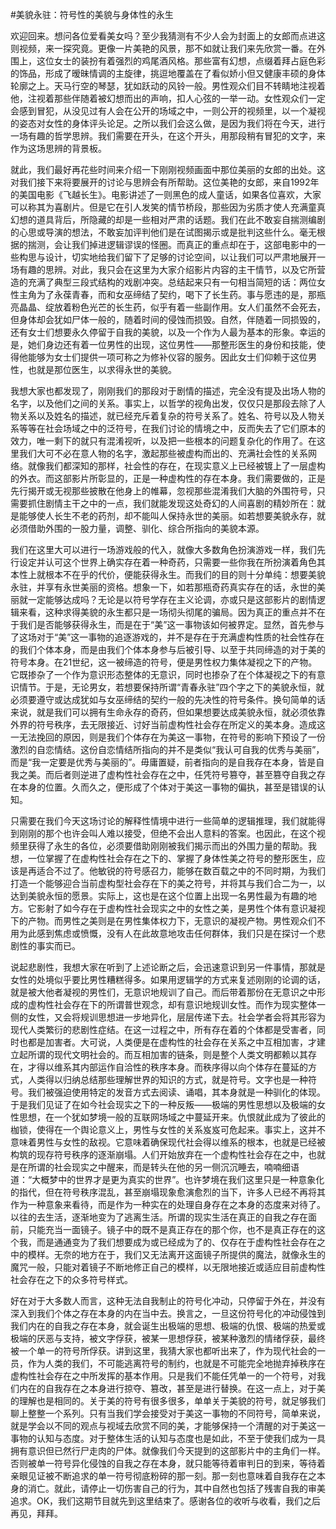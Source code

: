 #美貌永驻：符号性的美貌与身体性的永生

欢迎回来。想问各位爱看美女吗？至少我猜测有不少人会为封面上的女郎而点进这则视频，来一探究竟。更像一片美艳的风景，那不如就让我们来先欣赏一番。在外围上，这位女士的装扮有着强烈的鸡尾酒风格。那些富有幻想，点缀着拜占庭色彩的饰品，形成了暧昧情调的主旋律，挑逗地覆盖在了看似娇小但又健康丰硕的身体轮廓之上。天马行空的琴瑟，犹如跃动的风铃一般。男性观众们目不转睛地注视着他，注视着那些伴随着被幻想而出的声响，扣人心弦的一举一动。女性观众们一定会感到冒犯，从没见过有人会在公开的场域之中，一则公开的视频里，以一个凝视的姿态对女性的身体评头论足。之所以我们会这么做，是因为我们将在今天，进行一场有趣的哲学思辨。我们需要在开头，在这个开头，用那段稍有冒犯的文字，来作为这场思辨的背景板。

就此，我们最好再花些时间来介绍一下刚刚视频画面中那位美丽的女郎的出处。这对我们接下来将要展开的讨论与思辨会有所帮助。这位美艳的女郎，来自1992年的美国电影《飞越长生》。电影讲述了一则黑色的成人童话，如果各位喜欢，大家可以称其为喜剧片。但是它在引人发笑的情节桥段，那些因为劣质才使人充满童真幻想的道具背后，所隐藏的却是一些相对严肃的话题。我们在此不敢妄自揣测编剧的心思或导演的想法，不敢妄加评判他们是在试图揭示或是批判这些什么。毫无根据的揣测，会让我们掉进逻辑谬误的怪圈。而真正的重点却在于，这部电影中的一些构思与设计，切实地给我们留下了足够的讨论空间，以让我们可以严肃地展开一场有趣的思辨。对此，我只会在这里为大家介绍影片内容的主干情节，以及它所营造的充满了典型三段式结构的戏剧冲突。总结起来只有一句相当简短的话：两位女性主角为了永葆青春，而和女巫缔结了契约，喝下了长生药。事与愿违的是，那瓶亮晶晶、绽放着粉色光芒的长生药，似乎有着一些副作用。女人们虽然不会死去，但身体却会犹如尸体一般的，随着时间的侵蚀而损毁。自然，伴随着一同损毁的，还有女士们想要永久停留于自我的美貌，以及一个作为人最为基本的形象。幸运的是，她们身边还有着一位男性的出现，这位男性——那整形医生的身份和技能，使得他能够为女士们提供一项可称之为修补仪容的服务。因此女士们仰赖于这位男性，也就是那位医生，以求得永世的美貌。

我想大家也都发现了，刚刚我们的那段对于剧情的描述，完全没有提及出场人物的名字，以及他们之间的关系。事实上，以哲学的视角出发，仅仅只是那段去除了人物关系以及姓名的描述，就已经充斥着复杂的符号关系了。姓名、符号以及人物关系等等在社会场域之中的泛符号，在我们讨论的情境之中，反而失去了它们原本的效力，唯一剩下的就只有混淆视听，以及把一些根本的问题复杂化的作用了。在这里我们大可不必在意人物的名字，激起那些被虚构而出的、充满社会性的关系网络。就像我们都深知的那样，社会性的存在，在现实意义上已经被镀上了一层虚构的外衣。而这部影片所彰显的，正是一种虚构性的存在本身。我们需要做的，正是先行揭开或无视那些披散在他身上的帷幕，忽视那些混淆我们大脑的外围符号，只需要抓住剧情主干之中的一点，我们就能发现这处奇幻的人间喜剧的精妙所在：就是能够使人长生不老的药剂，却不能叫人保持永世的美丽。如若想要美貌永存，就必须借助外围的一股力量，调整、驯化、综合所指向的美貌本源。

我们在这里大可以进行一场游戏般的代入，就像大多数角色扮演游戏一样，我们先行设定并认可这个世界上确实存在着一种奇药，只需要一些你我在所扮演着角色其本性上就根本不在乎的代价，便能获得永生。而我们的目的则十分单纯：想要美貌永驻，并享有永世美丽的资格。想象一下，如若那瓶奇药真实存在的话，永世的美丽就一定能够达成吗？无论是以符号学存在主义论调，亦或只是这部影片的剧情逻辑来看，这种求得美貌的永生都只是一场彻头彻尾的骗局。因为真正的重点并不在于我们是否能够获得永生，而是在于“美”这一事物该如何被界定。显然，首先参与了这场对于“美”这一事物的追逐游戏的，并不是存在于充满虚构性质的社会性存在的我们个体本身，而是由我们个体本身参与后被引导、以至于共同缔造的对于美的符号本身。在21世纪，这一被缔造的符号，便是男性权力集体凝视之下的产物。它既掺杂了一个作为意识形态整体的无意识，同时也掺杂了在个体凝视之下的有意识情节。于是，无论男女，若想要保持所谓“青春永驻”四个字之下的美貌永恒，就必须要遵守或达成犹如与女巫缔结的契约一般的先决性的符号条件。换句简单的话来说，就是我们可以拥有生命永存的奇药，但如果想要达成美貌永恒，就必须依靠外界的符号秩序，去无限接近、讨好当前虚构性社会存在所定义的美本身。造成这一无法挽回的原因，则是我们个体存在为美这一事物，在符号的影响下预设了一份激烈的自恋情结。这份自恋情结所指向的并不是类似“我认可自我的优秀与美丽”，而是“我一定要是优秀与美丽的”。毋庸置疑，前者指向的是自我存在本身，皆是自我之美。而后者则逆进了虚构性社会存在之中，任凭符号篡夺，甚至篡夺自我之存在本身的位置。久而久之，便形成了个体对于美这一事物的偏执，甚至是错误的认知。

只需要在我们今天这场讨论的解释性情境中进行一些简单的逻辑推理，我们就能得到刚刚的那个也许会叫人难以接受，但绝不会出人意料的答案。也因此，在这个视频里获得了永生的各位，必须要借助刚刚被我们揭示而出的外围力量的帮助。我想，一位掌握了在虚构性社会存在之下的、掌握了身体性美之符号的整形医生，应该是再适合不过了。他敏锐的符号感召力，能够在数百载之中的不同时期，为我们打造一个能够迎合当前虚构型社会存在下的美之符号，并将其与我们合二为一，以达到美貌永恒的愿景。实际上，这也是在这个位置上出现一名男性最为有趣的地方。它影射了如今存在于虚构性社会现实之中的女性之美，是男性个体有意识凝视下的产物。而男性之美则是在男性集体权力下，无意识的凝视产物。男性观众们不用为此感到焦虑或愤慨，没有人在此故意地攻击任何群体，我们只是在探讨一个悲剧性的事实而已。

说起悲剧性，我想大家在听到了上述论断之后，会迅速意识到另一件事情，那就是女性的处境似乎要比男性糟糕得多。如果用逻辑学的方式来复述刚刚的论调的话，就是被大他者凝视的男性们，无意识地规训了自己。而后带着那份在无意识之中形成的虚构性社会存在下的所谓普世观念，却有意识地规训女性。而作为现实整体一侧的女性，又会将规训思想进一步地异化，层层传递下去。社会学者会将其形容为现代人类繁衍的悲剧性症结。在这一过程之中，所有存在着的个体都是受害者，同时也都是加害者。大可说，人类便是在虚构性的社会存在关系之中互相加害，才建立起所谓的现代文明社会的。而互相加害的链条，则是整个人类文明都赖以其存在，才得以维系其内部运作自洽性的秩序本身。而秩序得以向个体存在蔓延的方式，人类得以归纳总结那些理解世界的知识的方式，就是符号。文字也是一种符号。我们被强迫使用特定的发音方式去阅读、诵唱，其本身就是一种驯化的体现。于是我们见证了在如今社会现实之下的一种反叛——极端的男性思想以及极端的女性思想，在一个犹如梦境一般的互联网场域之中蔓延开来。仇恨就此成为了彼此的枷锁，使得在一个舆论意义上，男性与女性的关系岌岌可危起来。事实上，这并不意味着男性与女性的敌视。它意味着确保现代社会得以维系的根本，也就是已经被构筑的现存符号秩序的逐渐崩塌。人们开始放弃在一个虚构性社会存在之中，也就是在所谓的社会现实之中醒来，而是转头在他的另一侧沉沉睡去，喃喃细语道：“大概梦中的世界才是更为真实的世界”。也许梦境在我们这里只是一种意象化的指代，但在符号秩序混乱，甚至崩塌现象愈演愈烈的当下，许多人已经不再将其作为一种意象来看待，而是作为一种实在的处理自身存在之本身的态度来对待了。以往的去生活，逐渐地变为了逃离生活。所谓的现实生活在真正的自我之存在面前，只能充当一面镜子。镜子中的既不是真正存在的那个你，也不是真正存在的这个我，而是通通变为了我们想要成为或已经成为了的、仅存在于虚构性社会存在之中的模样。无奈的地方在于，我们又无法离开这面镜子所提供的魔法，就像永生的魔咒一般，只能对着镜子不断地修正自己的模样，以无限地接近或适应目前虚构性社会存在之下的众多符号样式。

好在对于大多数人而言，这种无法自我制止的符号化冲动，只停留于外在，并没有深入到我们个体之存在本身的内在当中去。换言之，一旦这份符号化的冲动侵蚀到我们内在的自我之存在本身，就会诞生出极端的思想、极端的仇恨、极端的热爱或极端的厌恶与支持，被文字俘获，被某一思想俘获，被某种激烈的情绪俘获，最终被一个单一的符号所俘获。讲到这里，我猜大家也都听出来了，作为现代社会的一员，作为人类的我们，不可能逃离符号的制约，也就是不可能完全地抛弃掉秩序在虚构性社会存在之中所发挥的基本作用。只是我们不能任凭单一的一个符号，对我们内在的自我存在之本身进行掠夺、篡改，甚至是进行替换。在这一点上，对于美的理解也是相同的。关于美的符号有很多很多，单单关于美貌的符号，就足够我们聊上整整一个系列。只有当我们学会接受对于美这一事物的不同符号，简单来说，就是学会以不同的观点与视域去欣赏不同的美，才能够保持一个清醒的对于美这一事物的认知与态度。对于整体生活的认知与态度也是如此，不至于使我们成为一具拥有意识但已然行尸走肉的尸体。就像我们今天提到的这部影片中的主角们一样。否则被单一符号异化侵蚀的自我之存在本身，就只能等待着审判日的到来，等待着亲眼见证被不断追求的单一符号彻底粉碎的那一刻。那一刻也意味着自我存在之本身的消亡。就此，请停止一切伤害自己的行为，其中自然也包括了残害自我的审美追求。OK，我们这期节目就先到这里结束了。感谢各位的收听与收看，我们之后再见，拜拜。